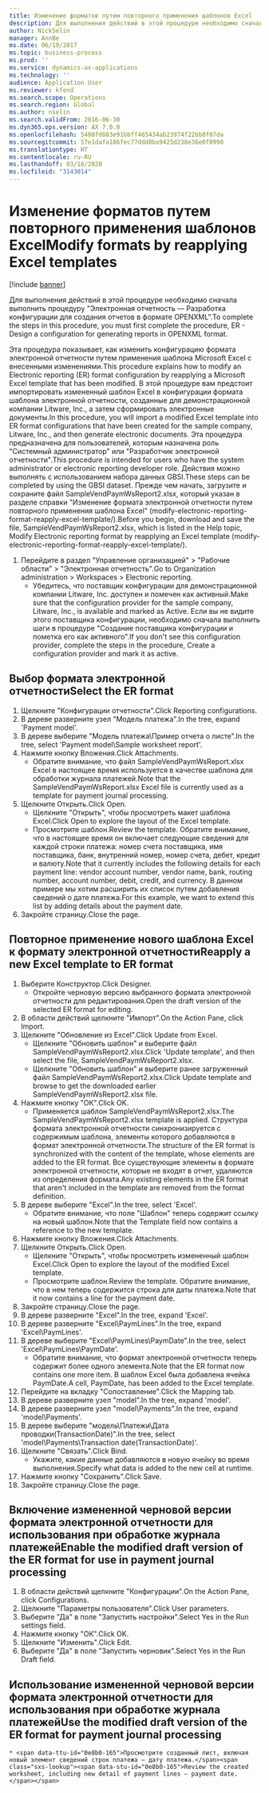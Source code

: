 ```yaml
---
title: Изменение форматов путем повторного применения шаблонов Excel
description: Для выполнения действий в этой процедуре необходимо сначала выполнить процедуру "Электронная отчетность — Разработка конфигурации для создания отчетов в формате OPENXML".
author: NickSelin
manager: AnnBe
ms.date: 06/19/2017
ms.topic: business-process
ms.prod: ''
ms.service: dynamics-ax-applications
ms.technology: ''
audience: Application User
ms.reviewer: kfend
ms.search.scope: Operations
ms.search.region: Global
ms.author: nselin
ms.search.validFrom: 2016-06-30
ms.dyn365.ops.version: AX 7.0.0
ms.openlocfilehash: 5408fd883e91bbff465434ab23974f22bb0f07da
ms.sourcegitcommit: 57e1dafa186fec77ddd8ba9425d238e36e0f0998
ms.translationtype: HT
ms.contentlocale: ru-RU
ms.lasthandoff: 03/18/2020
ms.locfileid: "3143014"
---
```

# <a name="modify-formats-by-reapplying-excel-templates"></a><span data-ttu-id="0e8b0-103">Изменение форматов путем повторного применения шаблонов Excel</span><span class="sxs-lookup"><span data-stu-id="0e8b0-103">Modify formats by reapplying Excel templates</span></span>

[!include [banner](../../includes/banner.md)]

<span data-ttu-id="0e8b0-104">Для выполнения действий в этой процедуре необходимо сначала выполнить процедуру "Электронная отчетность — Разработка конфигурации для создания отчетов в формате OPENXML".</span><span class="sxs-lookup"><span data-stu-id="0e8b0-104">To complete the steps in this procedure, you must first complete the procedure, ER - Design a configuration for generating reports in OPENXML format.</span></span>

<span data-ttu-id="0e8b0-105">Эта процедура показывает, как изменить конфигурацию формата электронной отчетности путем применения шаблона Microsoft Excel с внесенными изменениями.</span><span class="sxs-lookup"><span data-stu-id="0e8b0-105">This procedure explains how to modify an Electronic reporting (ER) format configuration by reapplying a Microsoft Excel template that has been modified.</span></span> <span data-ttu-id="0e8b0-106">В этой процедуре вам предстоит импортировать измененный шаблон Excel в конфигурации формата шаблона электронной отчетности, созданные для демонстрационной компании Litware, Inc., а затем сформировать электронные документы.</span><span class="sxs-lookup"><span data-stu-id="0e8b0-106">In this procedure, you will import a modified Excel template into ER format configurations that have been created for the sample company, Litware, Inc., and then generate electronic documents.</span></span> <span data-ttu-id="0e8b0-107">Эта процедура предназначена для пользователей, которым назначена роль "Системный администратор" или "Разработчик электронной отчетности".</span><span class="sxs-lookup"><span data-stu-id="0e8b0-107">This procedure is intended for users who have the system administrator or electronic reporting developer role.</span></span> <span data-ttu-id="0e8b0-108">Действия можно выполнять с использованием набора данных GBSI.</span><span class="sxs-lookup"><span data-stu-id="0e8b0-108">These steps can be completed by using the GBSI dataset.</span></span> <span data-ttu-id="0e8b0-109">Прежде чем начать, загрузите и сохраните файл SampleVendPaymWsReport2.xlsx, который указан в разделе справки "Изменение формата электронной отчетности путем повторного применения шаблона Excel" (modify-electronic-reporting-format-reapply-excel-template/).</span><span class="sxs-lookup"><span data-stu-id="0e8b0-109">Before you begin, download and save the file, SampleVendPaymWsReport2.xlsx, which is listed in the Help topic, Modify Electronic reporting format by reapplying an Excel template (modify-electronic-reporting-format-reapply-excel-template/).</span></span>

1. <span data-ttu-id="0e8b0-110">Перейдите в раздел "Управление организацией" > "Рабочие области" > "Электронная отчетность".</span><span class="sxs-lookup"><span data-stu-id="0e8b0-110">Go to Organization administration > Workspaces > Electronic reporting.</span></span>
    * <span data-ttu-id="0e8b0-111">Убедитесь, что поставщик конфигурации для демонстрационной компании Litware, Inc. доступен и помечен как активный.</span><span class="sxs-lookup"><span data-stu-id="0e8b0-111">Make sure that the configuration provider for the sample company, Litware, Inc., is available and marked as Active.</span></span> <span data-ttu-id="0e8b0-112">Если вы не видите этого поставщика конфигурации, необходимо сначала выполнить шаги в процедуре "Создание поставщика конфигурации и пометка его как активного".</span><span class="sxs-lookup"><span data-stu-id="0e8b0-112">If you don't see this configuration provider, complete the steps in the procedure, Create a configuration provider and mark it as active.</span></span>  

## <a name="select-the-er-format"></a><span data-ttu-id="0e8b0-113">Выбор формата электронной отчетности</span><span class="sxs-lookup"><span data-stu-id="0e8b0-113">Select the ER format</span></span>
1. <span data-ttu-id="0e8b0-114">Щелкните "Конфигурации отчетности".</span><span class="sxs-lookup"><span data-stu-id="0e8b0-114">Click Reporting configurations.</span></span>
2. <span data-ttu-id="0e8b0-115">В дереве разверните узел "Модель платежа".</span><span class="sxs-lookup"><span data-stu-id="0e8b0-115">In the tree, expand 'Payment model'.</span></span>
3. <span data-ttu-id="0e8b0-116">В дереве выберите "Модель платежа\Пример отчета о листе".</span><span class="sxs-lookup"><span data-stu-id="0e8b0-116">In the tree, select 'Payment model\Sample worksheet report'.</span></span>
4. <span data-ttu-id="0e8b0-117">Нажмите кнопку Вложения.</span><span class="sxs-lookup"><span data-stu-id="0e8b0-117">Click Attachments.</span></span>
    * <span data-ttu-id="0e8b0-118">Обратите внимание, что файл SampleVendPaymWsReport.xlsx Excel в настоящее время используется в качестве шаблона для обработки журнала платежей.</span><span class="sxs-lookup"><span data-stu-id="0e8b0-118">Note that the SampleVendPaymWsReport.xlsx Excel file is currently used as a template for payment journal processing.</span></span>   
5. <span data-ttu-id="0e8b0-119">Щелкните Открыть.</span><span class="sxs-lookup"><span data-stu-id="0e8b0-119">Click Open.</span></span>
    * <span data-ttu-id="0e8b0-120">Щелкните "Открыть", чтобы просмотреть макет шаблона Excel.</span><span class="sxs-lookup"><span data-stu-id="0e8b0-120">Click Open to explore the layout of the Excel template.</span></span>  
    * <span data-ttu-id="0e8b0-121">Просмотрите шаблон.</span><span class="sxs-lookup"><span data-stu-id="0e8b0-121">Review the template.</span></span> <span data-ttu-id="0e8b0-122">Обратите внимание, что в настоящее время он включает следующие сведения для каждой строки платежа: номер счета поставщика, имя поставщика, банк, внутренний номер, номер счета, дебет, кредит и валюту.</span><span class="sxs-lookup"><span data-stu-id="0e8b0-122">Note that it currently includes the following details for each payment line: vendor account number, vendor name, bank, routing number, account number, debit, credit, and currency.</span></span> <span data-ttu-id="0e8b0-123">В данном примере мы хотим расширить их список путем добавления сведений о дате платежа.</span><span class="sxs-lookup"><span data-stu-id="0e8b0-123">For this example, we want to extend this list by adding details about the payment date.</span></span>   
6. <span data-ttu-id="0e8b0-124">Закройте страницу.</span><span class="sxs-lookup"><span data-stu-id="0e8b0-124">Close the page.</span></span>

## <a name="reapply-a-new-excel-template-to-er-format"></a><span data-ttu-id="0e8b0-125">Повторное применение нового шаблона Excel к формату электронной отчетности</span><span class="sxs-lookup"><span data-stu-id="0e8b0-125">Reapply a new Excel template to ER format</span></span>
1. <span data-ttu-id="0e8b0-126">Выберите Конструктор.</span><span class="sxs-lookup"><span data-stu-id="0e8b0-126">Click Designer.</span></span>
    * <span data-ttu-id="0e8b0-127">Откройте черновую версию выбранного формата электронной отчетности для редактирования.</span><span class="sxs-lookup"><span data-stu-id="0e8b0-127">Open the draft version of the selected ER format for editing.</span></span>  
2. <span data-ttu-id="0e8b0-128">В области действий щелкните "Импорт".</span><span class="sxs-lookup"><span data-stu-id="0e8b0-128">On the Action Pane, click Import.</span></span>
3. <span data-ttu-id="0e8b0-129">Щелкните "Обновление из Excel".</span><span class="sxs-lookup"><span data-stu-id="0e8b0-129">Click Update from Excel.</span></span>
    * <span data-ttu-id="0e8b0-130">Щелкните "Обновить шаблон" и выберите файл SampleVendPaymWsReport2.xlsx.</span><span class="sxs-lookup"><span data-stu-id="0e8b0-130">Click 'Update template', and then select the file, SampleVendPaymWsReport2.xlsx.</span></span>  
    * <span data-ttu-id="0e8b0-131">Щелкните "Обновить шаблон" и выберите ранее загруженный файл SampleVendPaymWsReport2.xlsx.</span><span class="sxs-lookup"><span data-stu-id="0e8b0-131">Click Update template and browse to get the downloaded earlier SampleVendPaymWsReport2.xlsx file.</span></span>  
4. <span data-ttu-id="0e8b0-132">Нажмите кнопку "OК".</span><span class="sxs-lookup"><span data-stu-id="0e8b0-132">Click OK.</span></span>
    * <span data-ttu-id="0e8b0-133">Применяется шаблон SampleVendPaymWsReport2.xlsx.</span><span class="sxs-lookup"><span data-stu-id="0e8b0-133">The SampleVendPaymWsReport2.xlsx template is applied.</span></span> <span data-ttu-id="0e8b0-134">Структура формата электронной отчетности синхронизируется с содержимым шаблона, элементы которого добавляются в формат электронной отчетности.</span><span class="sxs-lookup"><span data-stu-id="0e8b0-134">The structure of the ER format is synchronized with the content of the template, whose elements are added to the ER format.</span></span> <span data-ttu-id="0e8b0-135">Все существующие элементы в формате электронной отчетности, которые не входят в отчет, удаляются из определения формата.</span><span class="sxs-lookup"><span data-stu-id="0e8b0-135">Any existing elements in the ER format that aren't included in the template are removed from the format definition.</span></span>  
5. <span data-ttu-id="0e8b0-136">В дереве выберите "Excel".</span><span class="sxs-lookup"><span data-stu-id="0e8b0-136">In the tree, select 'Excel'.</span></span>
    * <span data-ttu-id="0e8b0-137">Обратите внимание, что поле "Шаблон" теперь содержит ссылку на новый шаблон.</span><span class="sxs-lookup"><span data-stu-id="0e8b0-137">Note that the Template field now contains a reference to the new template.</span></span>   
6. <span data-ttu-id="0e8b0-138">Нажмите кнопку Вложения.</span><span class="sxs-lookup"><span data-stu-id="0e8b0-138">Click Attachments.</span></span>
7. <span data-ttu-id="0e8b0-139">Щелкните Открыть.</span><span class="sxs-lookup"><span data-stu-id="0e8b0-139">Click Open.</span></span>
    * <span data-ttu-id="0e8b0-140">Щелкните "Открыть", чтобы просмотреть измененный шаблон Excel.</span><span class="sxs-lookup"><span data-stu-id="0e8b0-140">Click Open to explore the layout of the modified Excel template.</span></span>  
    * <span data-ttu-id="0e8b0-141">Просмотрите шаблон.</span><span class="sxs-lookup"><span data-stu-id="0e8b0-141">Review the template.</span></span> <span data-ttu-id="0e8b0-142">Обратите внимание, что в нем теперь содержится строка для даты платежа.</span><span class="sxs-lookup"><span data-stu-id="0e8b0-142">Note that it now contains a line for the payment date.</span></span>   
8. <span data-ttu-id="0e8b0-143">Закройте страницу.</span><span class="sxs-lookup"><span data-stu-id="0e8b0-143">Close the page.</span></span>
9. <span data-ttu-id="0e8b0-144">В дереве разверните "Excel".</span><span class="sxs-lookup"><span data-stu-id="0e8b0-144">In the tree, expand 'Excel'.</span></span>
10. <span data-ttu-id="0e8b0-145">В дереве разверните "Excel\PaymLines".</span><span class="sxs-lookup"><span data-stu-id="0e8b0-145">In the tree, expand 'Excel\PaymLines'.</span></span>
11. <span data-ttu-id="0e8b0-146">В дереве выберите "Excel\PaymLines\PaymDate".</span><span class="sxs-lookup"><span data-stu-id="0e8b0-146">In the tree, select 'Excel\PaymLines\PaymDate'.</span></span>
    * <span data-ttu-id="0e8b0-147">Обратите внимание, что формат электронной отчетности теперь содержит более одного элемента.</span><span class="sxs-lookup"><span data-stu-id="0e8b0-147">Note that the ER format now contains one more item.</span></span> <span data-ttu-id="0e8b0-148">В шаблон Excel была добавлена ячейка PaymDate.</span><span class="sxs-lookup"><span data-stu-id="0e8b0-148">A cell, PaymDate, has been added to the Excel template.</span></span>  
12. <span data-ttu-id="0e8b0-149">Перейдите на вкладку "Сопоставление".</span><span class="sxs-lookup"><span data-stu-id="0e8b0-149">Click the Mapping tab.</span></span>
13. <span data-ttu-id="0e8b0-150">В дереве разверните узел "model".</span><span class="sxs-lookup"><span data-stu-id="0e8b0-150">In the tree, expand 'model'.</span></span>
14. <span data-ttu-id="0e8b0-151">В дереве разверните узел "model\Payments".</span><span class="sxs-lookup"><span data-stu-id="0e8b0-151">In the tree, expand 'model\Payments'.</span></span>
15. <span data-ttu-id="0e8b0-152">В дереве выберите "модель\Платежи\Дата проводки(TransactionDate)".</span><span class="sxs-lookup"><span data-stu-id="0e8b0-152">In the tree, select 'model\Payments\Transaction date(TransactionDate)'.</span></span>
16. <span data-ttu-id="0e8b0-153">Щелкните "Связать".</span><span class="sxs-lookup"><span data-stu-id="0e8b0-153">Click Bind.</span></span>
    * <span data-ttu-id="0e8b0-154">Укажите, какие данные добавляются в новую ячейку во время выполнения.</span><span class="sxs-lookup"><span data-stu-id="0e8b0-154">Specify what data is added to the new cell at runtime.</span></span>  
17. <span data-ttu-id="0e8b0-155">Нажмите кнопку "Сохранить".</span><span class="sxs-lookup"><span data-stu-id="0e8b0-155">Click Save.</span></span>
18. <span data-ttu-id="0e8b0-156">Закройте страницу.</span><span class="sxs-lookup"><span data-stu-id="0e8b0-156">Close the page.</span></span>

## <a name="enable-the-modified-draft-version-of-the-er-format-for-use-in-payment-journal-processing"></a><span data-ttu-id="0e8b0-157">Включение измененной черновой версии формата электронной отчетности для использования при обработке журнала платежей</span><span class="sxs-lookup"><span data-stu-id="0e8b0-157">Enable the modified draft version of the ER format for use in payment journal processing</span></span>
1. <span data-ttu-id="0e8b0-158">В области действий щелкните "Конфигурации".</span><span class="sxs-lookup"><span data-stu-id="0e8b0-158">On the Action Pane, click Configurations.</span></span>
2. <span data-ttu-id="0e8b0-159">Щелкните "Параметры пользователя".</span><span class="sxs-lookup"><span data-stu-id="0e8b0-159">Click User parameters.</span></span>
3. <span data-ttu-id="0e8b0-160">Выберите "Да" в поле "Запустить настройки".</span><span class="sxs-lookup"><span data-stu-id="0e8b0-160">Select Yes in the Run settings field.</span></span>
4. <span data-ttu-id="0e8b0-161">Нажмите кнопку "OК".</span><span class="sxs-lookup"><span data-stu-id="0e8b0-161">Click OK.</span></span>
5. <span data-ttu-id="0e8b0-162">Щелкните "Изменить".</span><span class="sxs-lookup"><span data-stu-id="0e8b0-162">Click Edit.</span></span>
6. <span data-ttu-id="0e8b0-163">Выберите "Да" в поле "Запустить черновик".</span><span class="sxs-lookup"><span data-stu-id="0e8b0-163">Select Yes in the Run Draft field.</span></span>

## <a name="use-the-modified-draft-version-of-the-er-format-for-payment-journal-processing"></a><span data-ttu-id="0e8b0-164">Использование измененной черновой версии формата электронной отчетности для использования при обработке журнала платежей</span><span class="sxs-lookup"><span data-stu-id="0e8b0-164">Use the modified draft version of the ER format for payment journal processing</span></span>
    * <span data-ttu-id="0e8b0-165">Просмотрите созданный лист, включая новый элемент сведений строк платежа — дату платежа.</span><span class="sxs-lookup"><span data-stu-id="0e8b0-165">Review the created worksheet, including new detail of payment lines – payment date.</span></span>  

